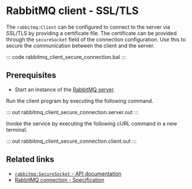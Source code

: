 # RabbitMQ client - SSL/TLS

The `rabbitmq:Client` can be configured to connect to the server via SSL/TLS by providing a certificate file. The certificate can be provided through the `secureSocket` field of the connection configuration. Use this to secure the communication between the client and the server.

::: code rabbitmq_client_secure_connection.bal :::

## Prerequisites
- Start an instance of the [RabbitMQ server](https://www.rabbitmq.com/download.html).

Run the client program by executing the following command.

::: out rabbitmq_client_secure_connection.server.out :::

Invoke the service by executing the following cURL command in a new terminal.

::: out rabbitmq_client_secure_connection.client.out :::

## Related links
- [`rabbitmq:SecureSocket` - API documentation](https://lib.ballerina.io/ballerinax/rabbitmq/latest/records/SecureSocket)
- [RabbitMQ connection - Specification](https://github.com/ballerina-platform/module-ballerinax-rabbitmq/blob/master/docs/spec/spec.md#2-connection)
